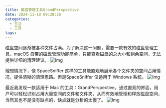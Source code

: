 ```yaml
---
title: 磁盘管理工具GrandPerspective
date: 2024-11-18 09:28:26
categories:
  - 生活
  - 工具
tags:
---
```

磁盘空间逐渐被各种文件占满。为了解决这一问题，需要一款有效的磁盘管理工具。macOS 自带的磁盘管理功能简单，只能查看磁盘的总大小和剩余空间，无法提供详细的清理建议。
![Img](/images/img_20241118094835_3.png)

理想情况下，像 SpaceSniffer 这样的工具能直观地展示各个文件夹的空间占用情况，提供清晰的清理思路。但是SpaceSniffer 仅适用于 Windows 系统。
![Img](/images/img_20241118093929_2.png)

最近我发现一款适用于 Mac 的工具：GrandPerspective。通过直观的界面，用户可以轻松识别占用大量空间的文件和文件夹，从而有效地管理和释放磁盘空间，当然其也不是没有缺点的，缺点就是分析的太慢了。
![Img](/images/img_20241118095439_4.png)


